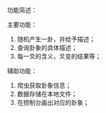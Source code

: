 

功能简述：

主要功能：
1. 随机产生一卦，并给予描述；
2. 查询卦象的具体描述；
3. 每一爻的含义，爻变的结果等；


辅助功能：
1. 爬虫获取卦象信息；
2. 数据存储在本地文件；
3. 在控制台画出对应的卦象；